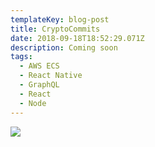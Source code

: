 ```yaml
---
templateKey: blog-post
title: CryptoCommits
date: 2018-09-18T18:52:29.071Z
description: Coming soon
tags:
  - AWS ECS
  - React Native
  - GraphQL
  - React
  - Node
---
```

![](/img/placeholder-image4-1-768x432.jpg)
